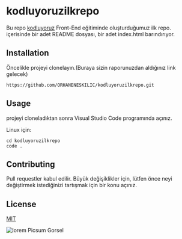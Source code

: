 # kodluyoruzilkrepo
Bu repo [kodluyoruz](https://www.kodluyoruz.com) Front-End eğitiminde oluşturduğumuz ilk repo. içerisinde bir adet README dosyası, bir adet index.html barındırıyor.

## Installation
Öncelikle projeyi clonelayın.(Buraya sizin raporunuzdan aldığınız link gelecek)

 ` https://github.com/ORHANENESKILIC/kodluyoruzilkrepo.git `

## Usage
projeyi cloneladıktan sonra Visual Studio Code programında açınız.

Linux için:

```
cd kodluyoruzilkrepo
code .
```

## Contributing
Pull requestler kabul edilir. Büyük değişiklikler için, lütfen önce neyi değiştirmek istediğinizi tartışmak için bir konu açınız.

## License
[MIT](https://choosealicense.com/licenses/mit/)

![lorem Picsum Gorsel](https://picsum.photos/200/300)